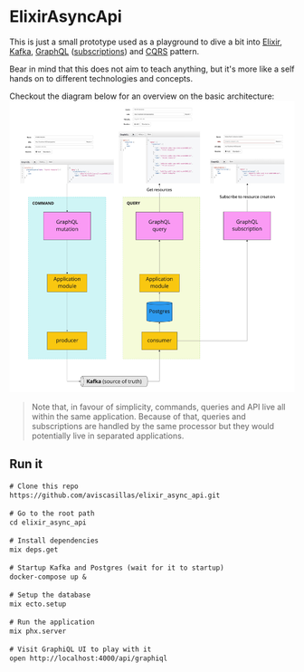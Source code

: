 # ElixirAsyncApi

This is just a small prototype used as a playground to dive a bit into [Elixir](https://elixir-lang.org/), [Kafka](https://kafka.apache.org/), [GraphQL](https://graphql.org/) ([subscriptions](https://graphql.org/blog/subscriptions-in-graphql-and-relay/)) and [CQRS](https://medium.com/@danielckv/introduction-to-cqrs-in-microservices-70e4759d9ecc) pattern.

Bear in mind that this does not aim to teach anything, but it's more like a self hands on to different technologies and concepts.

Checkout the diagram below for an overview on the basic architecture:
<img src="https://github.com/aviscasillas/elixir_async_api/blob/master/context_diagram.jpg">

> Note that, in favour of simplicity, commands, queries and API live all within the same application.
> Because of that, queries and subscriptions are handled by the same processor but they would potentially live in separated applications.

## Run it

```shell
# Clone this repo
https://github.com/aviscasillas/elixir_async_api.git

# Go to the root path
cd elixir_async_api

# Install dependencies
mix deps.get

# Startup Kafka and Postgres (wait for it to startup)
docker-compose up &

# Setup the database
mix ecto.setup

# Run the application
mix phx.server

# Visit GraphiQL UI to play with it
open http://localhost:4000/api/graphiql
```

